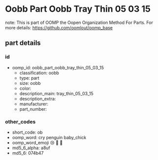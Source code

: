 # Oobb Part Oobb Tray Thin 05 03 15  

note: This is part of OOMP the Oopen Organization Method For Parts. For more details: https://github.com/oomlout/oomp_base

##  part details





### id
* oomp_id: oobb_part_oobb_tray_thin_05_03_15
  * classification: oobb
  * type: part
  * size: oobb
  * color: 
  * description_main: tray_thin_05_03_15
  * description_extra: 
  * manufacturer: 
  * part_number: 

### other_codes
* short_code: ob
* oomp_word: cry penguin baby_chick
* oomp_word_emoji :cry: :penguin: :baby_chick:
* md5_6_alpha: a8uf
* md5_6: 074b47
